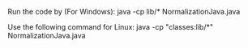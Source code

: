 Run the code by (For Windows):
java -cp lib/*  NormalizationJava.java

Use the following command for Linux:
java -cp "classes:lib/*"  NormalizationJava.java